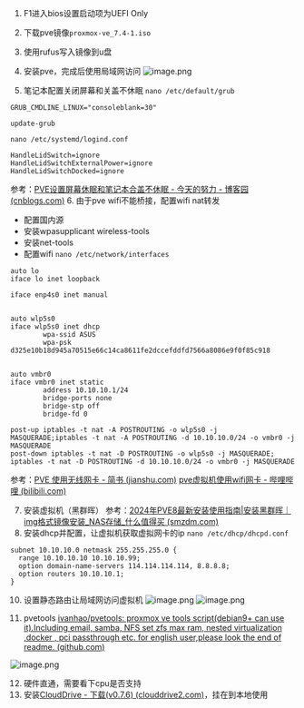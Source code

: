 1. F1进入bios设置启动项为UEFI Only
2. 下载pve镜像`proxmox-ve_7.4-1.iso`
3. 使用rufus写入镜像到u盘
4. 安装pve，完成后使用局域网访问
![image.png](http://qn.wuzhiyong.eu.org//20240701140936.png)


5. 笔记本配置关闭屏幕和关盖不休眠
`nano /etc/default/grub`
```shell
GRUB_CMDLINE_LINUX="consoleblank=30" 
```
`update-grub`

`nano /etc/systemd/logind.conf`
```shell
HandleLidSwitch=ignore
HandleLidSwitchExternalPower=ignore
HandleLidSwitchDocked=ignore
```
参考：[PVE设置屏幕休眠和笔记本合盖不休眠 - 今天的努力 - 博客园 (cnblogs.com)](https://www.cnblogs.com/pdblogs/p/16535590.html)
6. 由于pve wifi不能桥接，配置wifi nat转发
+ 配置国内源
+ 安装wpasupplicant wireless-tools
+ 安装net-tools
+ 配置wifi
`nano /etc/network/interfaces`
```
auto lo
iface lo inet loopback

iface enp4s0 inet manual


auto wlp5s0
iface wlp5s0 inet dhcp
        wpa-ssid ASUS
        wpa-psk d325e10b18d945a70515e66c14ca8611fe2dccefddfd7566a8086e9f0f85c918


auto vmbr0
iface vmbr0 inet static
        address 10.10.10.1/24
        bridge-ports none
        bridge-stp off
        bridge-fd 0

post-up iptables -t nat -A POSTROUTING -o wlp5s0 -j MASQUERADE;iptables -t nat -A POSTROUTING -d 10.10.10.0/24 -o vmbr0 -j MASQUERADE
post-down iptables -t nat -D POSTROUTING -o wlp5s0 -j MASQUERADE; iptables -t nat -D POSTROUTING -d 10.10.10.0/24 -o vmbr0 -j MASQUERADE
```
参考：[PVE 使用无线网卡 - 简书 (jianshu.com)](https://www.jianshu.com/p/8c684d11baf0)
[pve虚拟机使用wifi网卡 - 哔哩哔哩 (bilibili.com)](https://www.bilibili.com/read/cv26212890/)

7. 安装虚拟机（黑群晖）
参考：[2024年PVE8最新安装使用指南|安装黑群晖｜img格式镜像安装_NAS存储_什么值得买 (smzdm.com)](https://post.smzdm.com/p/al82z7ee/)
8. 安装dhcp并配置，让虚拟机获取虚拟网卡的ip
`nano /etc/dhcp/dhcpd.conf`
```
subnet 10.10.10.0 netmask 255.255.255.0 {
  range 10.10.10.10 10.10.10.99;
  option domain-name-servers 114.114.114.114, 8.8.8.8;
  option routers 10.10.10.1;
}
```

10. 设置静态路由让局域网访问虚拟机
![image.png](http://qn.wuzhiyong.eu.org//20240701144624.png)
![image.png](http://qn.wuzhiyong.eu.org//20240701151159.png)

11. pvetools
[ivanhao/pvetools: proxmox ve tools script(debian9+ can use it).Including email, samba, NFS set zfs max ram, nested virtualization ,docker , pci passthrough etc. for english user,please look the end of readme. (github.com)](https://github.com/ivanhao/pvetools)


![image.png](http://qn.wuzhiyong.eu.org//20240701144723.png)

12. 硬件直通，需要看下cpu是否支持
13. 安装[CloudDrive - 下载(v0.7.6) (clouddrive2.com)](https://www.clouddrive2.com/download.html)，挂在到本地使用

